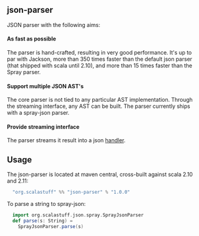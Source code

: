 ## json-parser

JSON parser with the following aims:

#### As fast as possible

The parser is hand-crafted, resulting in very good performance. It's up to par with Jackson, more than 350 times faster than the default json parser (that shipped with scala until 2.10), and more than 15 times faster than the Spray parser.

#### Support multiple JSON AST's

The core parser is not tied to any particular AST implementation. Through the streaming interface, any AST can be built. The parser currently ships with a spray-json parser. 

#### Provide streaming interface

The parser streams it result into a json [handler](https://github.com/scalastuff/json-parser/blob/master/src/main/scala/org/scalastuff/json/JsonHandler.scala). 

## Usage

The json-parser is located at maven central, cross-built against scala 2.10 and 2.11:

```scala
  "org.scalastuff" %% "json-parser" % "1.0.0"
```

To parse a string to spray-json:

```scala
  import org.scalastuff.json.spray.SprayJsonParser
  def parse(s: String) = 
    SprayJsonParser.parse(s)
```
